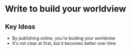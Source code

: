 # Write to build your worldview

## Key Ideas
- By publishing online, you're buiding your worldview
- It's not clear at first, but it becomes better over time